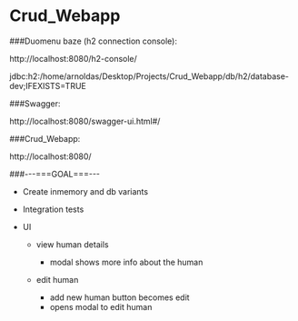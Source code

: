 # Crud_Webapp


###Duomenu baze (h2 connection console):

  http://localhost:8080/h2-console/

  jdbc:h2:/home/arnoldas/Desktop/Projects/Crud_Webapp/db/h2/database-dev;IFEXISTS=TRUE


###Swagger:

  http://localhost:8080/swagger-ui.html#/
  
###Crud_Webapp:

   http://localhost:8080/
  
###---===GOAL===---
* Create inmemory and db variants

* Integration tests

* UI
    * view human details
        * modal shows more info about the human 
               
    * edit human
        * add new human button becomes edit
        * opens modal to edit human
    
        
    
